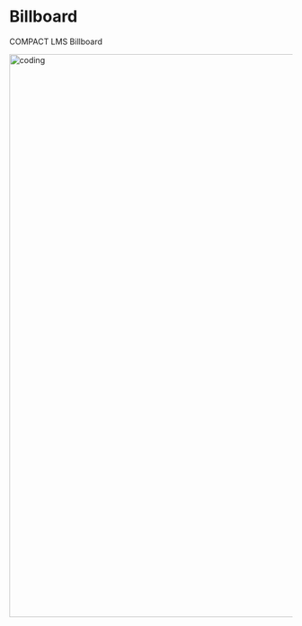 # Billboard

COMPACT LMS Billboard

<img align="center" alt="coding" width="1000" src="https://blogger.googleusercontent.com/img/b/R29vZ2xl/AVvXsEiei34zMZws_lw_bJjrnn0lr6K__acZR9rvlZe_fWSdYxu6hlPxDUhTR1nnFu2FFrK_JqWkEoWfy0YhIjUFwq-Nt6m7pw_188ZoKal8yJ63I6l0i4D1YnN9FgVbFqQ2L3F925KhAqIkKIWbM6hkf2FozJD0REo-gUlaPJLvZOZaanJ1wSBNE6EQjSXOkqWW/s792/lms3.png">
